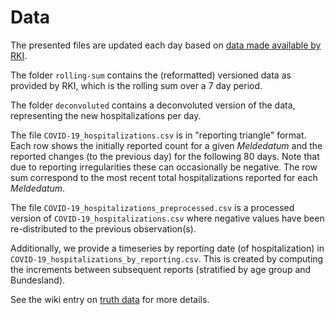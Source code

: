 # Data

The presented files are updated each day based on [data made available by RKI](https://github.com/robert-koch-institut/COVID-19-Hospitalisierungen_in_Deutschland/tree/master/Archiv).

The folder `rolling-sum` contains the (reformatted) versioned data as provided by RKI, which is the rolling sum over a 7 day period.

The folder `deconvoluted` contains a deconvoluted version of the data, representing the new hospitalizations per day.

The file `COVID-19_hospitalizations.csv` is in "reporting triangle" format. Each row shows the initially reported count for a given *Meldedatum* and the reported changes (to the previous day) for the following 80 days. Note that due to reporting irregularities these can occasionally be negative. The row sum correspond to the most recent total hospitalizations reported for each *Meldedatum*.

The file `COVID-19_hospitalizations_preprocessed.csv` is a processed version of `COVID-19_hospitalizations.csv` where negative values have been re-distributed to the previous observation(s).

Additionally, we provide a timeseries by reporting date (of hospitalization) in `COVID-19_hospitalizations_by_reporting.csv`. This is created by computing the increments between subsequent reports (stratified by age group and Bundesland).

See the wiki entry on [truth data](https://github.com/KITmetricslab/hospitalization-nowcast-hub/wiki/Truth-data) for more details.

